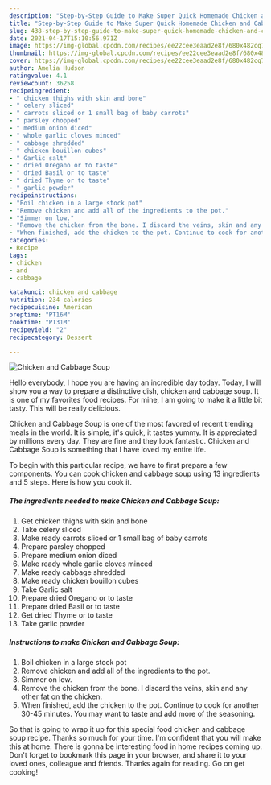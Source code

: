 ```yaml
---
description: "Step-by-Step Guide to Make Super Quick Homemade Chicken and Cabbage Soup"
title: "Step-by-Step Guide to Make Super Quick Homemade Chicken and Cabbage Soup"
slug: 438-step-by-step-guide-to-make-super-quick-homemade-chicken-and-cabbage-soup
date: 2021-04-17T15:10:56.971Z
image: https://img-global.cpcdn.com/recipes/ee22cee3eaad2e8f/680x482cq70/chicken-and-cabbage-soup-recipe-main-photo.jpg
thumbnail: https://img-global.cpcdn.com/recipes/ee22cee3eaad2e8f/680x482cq70/chicken-and-cabbage-soup-recipe-main-photo.jpg
cover: https://img-global.cpcdn.com/recipes/ee22cee3eaad2e8f/680x482cq70/chicken-and-cabbage-soup-recipe-main-photo.jpg
author: Amelia Hudson
ratingvalue: 4.1
reviewcount: 36258
recipeingredient:
- " chicken thighs with skin and bone"
- " celery sliced"
- " carrots sliced or 1 small bag of baby carrots"
- " parsley chopped"
- " medium onion diced"
- " whole garlic cloves minced"
- " cabbage shredded"
- " chicken bouillon cubes"
- " Garlic salt"
- " dried Oregano or to taste"
- " dried Basil or to taste"
- " dried Thyme or to taste"
- " garlic powder"
recipeinstructions:
- "Boil chicken in a large stock pot"
- "Remove chicken and add all of the ingredients to the pot."
- "Simmer on low."
- "Remove the chicken from the bone. I discard the veins, skin and any other fat on the chicken."
- "When finished, add the chicken to the pot. Continue to cook for another 30-45 minutes. You may want to taste and add more of the seasoning."
categories:
- Recipe
tags:
- chicken
- and
- cabbage

katakunci: chicken and cabbage 
nutrition: 234 calories
recipecuisine: American
preptime: "PT16M"
cooktime: "PT31M"
recipeyield: "2"
recipecategory: Dessert

---
```



![Chicken and Cabbage Soup](https://img-global.cpcdn.com/recipes/ee22cee3eaad2e8f/680x482cq70/chicken-and-cabbage-soup-recipe-main-photo.jpg)

Hello everybody, I hope you are having an incredible day today. Today, I will show you a way to prepare a distinctive dish, chicken and cabbage soup. It is one of my favorites food recipes. For mine, I am going to make it a little bit tasty. This will be really delicious.



Chicken and Cabbage Soup is one of the most favored of recent trending meals in the world. It is simple, it's quick, it tastes yummy. It is appreciated by millions every day. They are fine and they look fantastic. Chicken and Cabbage Soup is something that I have loved my entire life.


To begin with this particular recipe, we have to first prepare a few components. You can cook chicken and cabbage soup using 13 ingredients and 5 steps. Here is how you cook it.

<!--inarticleads1-->

##### The ingredients needed to make Chicken and Cabbage Soup:

1. Get  chicken thighs with skin and bone
1. Take  celery sliced
1. Make ready  carrots sliced or 1 small bag of baby carrots
1. Prepare  parsley chopped
1. Prepare  medium onion diced
1. Make ready  whole garlic cloves minced
1. Make ready  cabbage shredded
1. Make ready  chicken bouillon cubes
1. Take  Garlic salt
1. Prepare  dried Oregano or to taste
1. Prepare  dried Basil or to taste
1. Get  dried Thyme or to taste
1. Take  garlic powder




<!--inarticleads2-->

##### Instructions to make Chicken and Cabbage Soup:

1. Boil chicken in a large stock pot
1. Remove chicken and add all of the ingredients to the pot.
1. Simmer on low.
1. Remove the chicken from the bone. I discard the veins, skin and any other fat on the chicken.
1. When finished, add the chicken to the pot. Continue to cook for another 30-45 minutes. You may want to taste and add more of the seasoning.




So that is going to wrap it up for this special food chicken and cabbage soup recipe. Thanks so much for your time. I'm confident that you will make this at home. There is gonna be interesting food in home recipes coming up. Don't forget to bookmark this page in your browser, and share it to your loved ones, colleague and friends. Thanks again for reading. Go on get cooking!
